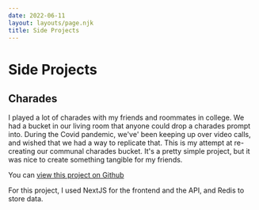 ```yaml
---
date: 2022-06-11
layout: layouts/page.njk
title: Side Projects
---
```

# Side Projects

## Charades

I played a lot of charades with my friends and roommates in college. We had a bucket in our living room that anyone could drop a charades prompt into. During the Covid pandemic, we've' been keeping up over video calls, and wished that we had a way to replicate that. This is my attempt at re-creating our communal charades bucket. It's a pretty simple project, but it was nice to create something tangible for my friends.

You can [view this project on Github](https://github.com/smmaci/charades)

For this project, I used NextJS for the frontend and the API, and Redis to store data.